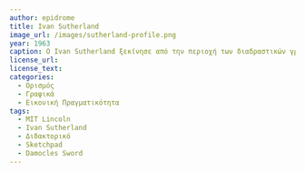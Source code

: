```yaml
---
author: epidrome
title: Ivan Sutherland 
image_url: /images/sutherland-profile.png
year: 1963
caption: O Ivan Sutherland ξεκίνησε από την περιοχή των διαδραστικών γραφικών και συνέχισε ως μέντορας ερευνητών και στέλεχος πολλών οργανισμών που άφησαν το αποτύπωμα τους στην ευρύτερη περιοχή των υπολογιστών. 
license_url:
license_text: 
categories:
  - Ορισμός
  - Γραφικά
  - Εικονική Πραγματικότητα
tags:
  - MIT Lincoln
  - Ivan Sutherland
  - Διδακτορικό
  - Sketchpad
  - Damocles Sword
---
```

